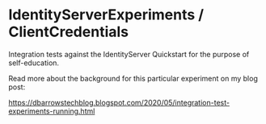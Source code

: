 # IdentityServerExperiments / ClientCredentials
Integration tests against the IdentityServer Quickstart for the purpose of self-education.

Read more about the background for this particular experiment on my blog post:

https://dbarrowstechblog.blogspot.com/2020/05/integration-test-experiments-running.html

